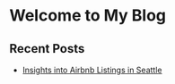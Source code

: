 # Welcome to My Blog

## Recent Posts
- [Insights into Airbnb Listings in Seattle](Airbnb_Analysis.md)